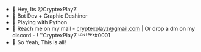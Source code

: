 - 🌹 Hey, Its @CryptexPlayZ
- 🍷 Bot Dev + Graphic Deshiner
- 🍺 Playing with Python
- 📄 Reach me on my mail - cryptexplayz@gmail.com | Or drop a dm on my discord -  !    ™CryptexPlayZ ᴸᴳᴺ†ˢᵖʸ#0001
- 🥂 So Yeah, This is all!

<!---
CryptexPlayZ/CryptexPlayZ is a ✨ special ✨ repository because its `README.md` (this file) appears on your GitHub profile.
You can click the Preview link to take a look at your changes.
--->

